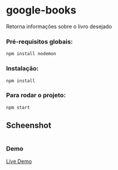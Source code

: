 # google-books

Retorna informações sobre o livro desejado

### Pré-requisitos globais:
`npm install nodemon` 

### Instalação:
`npm install`

### Para rodar o projeto:
`npm start`

## Scheenshot
<img src="/public/images/screen.gif" alt="">

### Demo
<a href="https://google-books-opal.vercel.app/">Live Demo</a>
